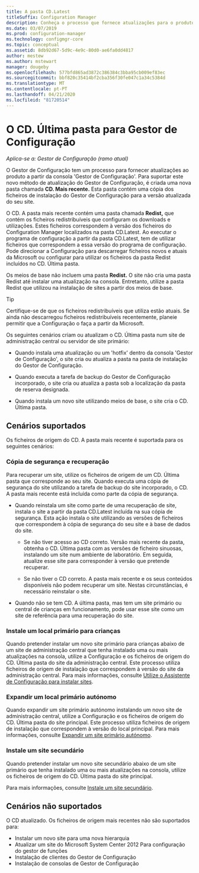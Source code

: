 ```yaml
---
title: A pasta CD.Latest
titleSuffix: Configuration Manager
description: Conheça o processo que fornece atualizações para o produto a partir da consola 'Gestor de Configuração'.
ms.date: 03/07/2019
ms.prod: configuration-manager
ms.technology: configmgr-core
ms.topic: conceptual
ms.assetid: 8db92d67-5d9c-4e9c-80d0-ae6fa0dd4817
author: mestew
ms.author: mstewart
manager: dougeby
ms.openlocfilehash: 577bfd865ad3872c386384c3bba95cb009ef83ec
ms.sourcegitcommit: bbf820c35414bf2cba356f30fe047c1a34c5384d
ms.translationtype: MT
ms.contentlocale: pt-PT
ms.lasthandoff: 04/21/2020
ms.locfileid: "81720514"
---
```

# <a name="the-cdlatest-folder-for-configuration-manager"></a>O CD. Última pasta para Gestor de Configuração

*Aplica-se a: Gestor de Configuração (ramo atual)*

O Gestor de Configuração tem um processo para fornecer atualizações ao produto a partir da consola 'Gestor de Configuração'. Para suportar este novo método de atualização do Gestor de Configuração, é criada uma nova pasta chamada **CD. Mais recente.** Esta pasta contém uma cópia dos ficheiros de instalação do Gestor de Configuração para a versão atualizada do seu site.  

O CD. A pasta mais recente contém uma pasta chamada **Redist,** que contém os ficheiros redistribuíveis que configuram os downloads e utilizações. Estes ficheiros correspondem à versão dos ficheiros do Configuration Manager localizados na pasta CD.Latest. Ao executar o programa de configuração a partir da pasta CD.Latest, tem de utilizar ficheiros que correspondem a essa versão do programa de configuração. Pode direcionar a Configuração para descarregar ficheiros novos e atuais da Microsoft ou configurar para utilizar os ficheiros da pasta Redist incluídos no CD. Última pasta.

Os meios de base não incluem uma pasta **Redist.** O site não cria uma pasta Redist até instalar uma atualização na consola. Entretanto, utilize a pasta Redist que utilizou na instalação de sites a partir dos meios de base.  

> [!TIP]  
> Certifique-se de que os ficheiros redistribuíveis que utiliza estão atuais. Se ainda não descarregou ficheiros redistribuíveis recentemente, planeie permitir que a Configuração o faça a partir da Microsoft.   

Os seguintes cenários criam ou atualizam o CD. Última pasta num site de administração central ou servidor de site primário:  

- Quando instala uma atualização ou um 'hotfix' dentro da consola 'Gestor de Configuração', o site cria ou atualiza a pasta na pasta de instalação do Gestor de Configuração.  

- Quando executa a tarefa de backup do Gestor de Configuração incorporado, o site cria ou atualiza a pasta sob a localização da pasta de reserva designada.  

- Quando instala um novo site utilizando meios de base, o site cria o CD. Última pasta.


## <a name="supported-scenarios"></a>Cenários suportados

Os ficheiros de origem do CD. A pasta mais recente é suportada para os seguintes cenários:  

### <a name="backup-and-recovery"></a>Cópia de segurança e recuperação
Para recuperar um site, utilize os ficheiros de origem de um CD. Última pasta que corresponde ao seu site. Quando executa uma cópia de segurança do site utilizando a tarefa de backup do site incorporado, o CD. A pasta mais recente está incluída como parte da cópia de segurança.

- Quando reinstala um site como parte de uma recuperação de site, instala o site a partir da pasta CD.Latest incluída na sua cópia de segurança. Esta ação instala o site utilizando as versões de ficheiros que correspondem à cópia de segurança do seu site e à base de dados do site.  

    - Se não tiver acesso ao CD correto. Versão mais recente da pasta, obtenha o CD. Última pasta com as versões de ficheiro sinuosas, instalando um site num ambiente de laboratório. Em seguida, atualize esse site para corresponder à versão que pretende recuperar.  

    - Se não tiver o CD correto. A pasta mais recente e os seus conteúdos disponíveis não podem recuperar um site. Nestas circunstâncias, é necessário reinstalar o site.  

- Quando não se tem CD. A última pasta, mas tem um site primário ou central de crianças em funcionamento, pode usar esse site como um site de referência para uma recuperação do site.  

### <a name="install-a-child-primary-site"></a>Instale um local primário para crianças
Quando pretender instalar um novo site primário para crianças abaixo de um site de administração central que tenha instalado uma ou mais atualizações na consola, utilize a Configuração e os ficheiros de origem do CD. Última pasta do site da administração central. Este processo utiliza ficheiros de origem de instalação que correspondem à versão do site da administração central. Para mais informações, consulte [Utilize o Assistente de Configuração para instalar sites](../deploy/install/use-the-setup-wizard-to-install-sites.md).  

### <a name="expand-a-stand-alone-primary-site"></a>Expandir um local primário autónomo
Quando expandir um site primário autónomo instalando um novo site de administração central, utilize a Configuração e os ficheiros de origem do CD. Última pasta do site principal. Este processo utiliza ficheiros de origem de instalação que correspondem à versão do local principal. Para mais informações, consulte [Expandir um site primário autónomo](../deploy/install/use-the-setup-wizard-to-install-sites.md#bkmk_expand).

### <a name="install-a-secondary-site"></a>Instale um site secundário
<!-- SCCMDocs-pr issue #3164 -->
Quando pretender instalar um novo site secundário abaixo de um site primário que tenha instalado uma ou mais atualizações na consola, utilize os ficheiros de origem do CD. Última pasta do site principal. 

Para mais informações, consulte [Instale um site secundário](../deploy/install/use-the-setup-wizard-to-install-sites.md#bkmk_secondary). 


## <a name="unsupported-scenarios"></a>Cenários não suportados

O CD atualizado. Os ficheiros de origem mais recentes não são suportados para:  

- Instalar um novo site para uma nova hierarquia  
- Atualizar um site do Microsoft System Center 2012 Para configuração do gestor de funções
- Instalação de clientes do Gestor de Configuração
- Instalação de consolas de Gestor de Configuração
